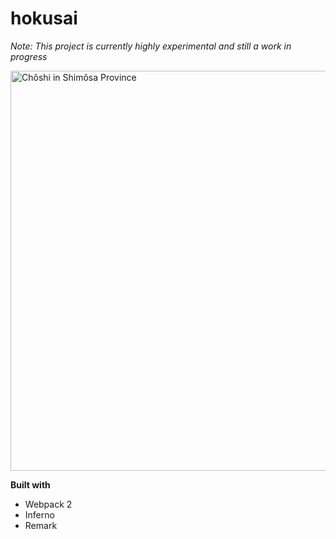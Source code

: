 # hokusai

*Note: This project is currently highly experimental and still a work in progress*

<img width="640" src="https://upload.wikimedia.org/wikipedia/commons/0/0f/Hokusai_1760-1849_Ocean_waves.jpg" alt="Chôshi in Shimôsa Province"/>

**Built with**
- Webpack 2
- Inferno
- Remark
